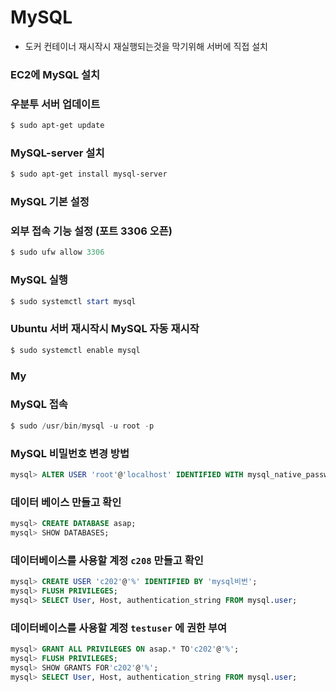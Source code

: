 # MySQL

- 도커 컨테이너 재시작시 재실행되는것을 막기위해 서버에 직접 설치

### EC2에 MySQL 설치

### 우분투 서버 업데이트

```powershell
$ sudo apt-get update
```

### MySQL-server 설치

```powershell
$ sudo apt-get install mysql-server
```

### MySQL 기본 설정

### 외부 접속 기능 설정 (포트 3306 오픈)

```powershell
$ sudo ufw allow 3306
```

### MySQL 실행

```powershell
$ sudo systemctl start mysql
```

### Ubuntu 서버 재시작시 MySQL 자동 재시작

```powershell
$ sudo systemctl enable mysql
```

### My

### MySQL 접속

```powershell
$ sudo /usr/bin/mysql -u root -p
```

### MySQL 비밀번호 변경 방법

```sql
mysql> ALTER USER 'root'@'localhost' IDENTIFIED WITH mysql_native_password BY '바꿀비번';
```

### 데이터 베이스 만들고 확인

```sql
mysql> CREATE DATABASE asap;
mysql> SHOW DATABASES;
```

### 데이터베이스를 사용할 계정 `c208` 만들고 확인

```sql
mysql> CREATE USER 'c202'@'%' IDENTIFIED BY 'mysql비번';
mysql> FLUSH PRIVILEGES;
mysql> SELECT User, Host, authentication_string FROM mysql.user;
```

### 데이터베이스를 사용할 계정 `testuser` 에 권한 부여

```sql
mysql> GRANT ALL PRIVILEGES ON asap.* TO'c202'@'%';
mysql> FLUSH PRIVILEGES;
mysql> SHOW GRANTS FOR'c202'@'%';
mysql> SELECT User, Host, authentication_string FROM mysql.user;
```